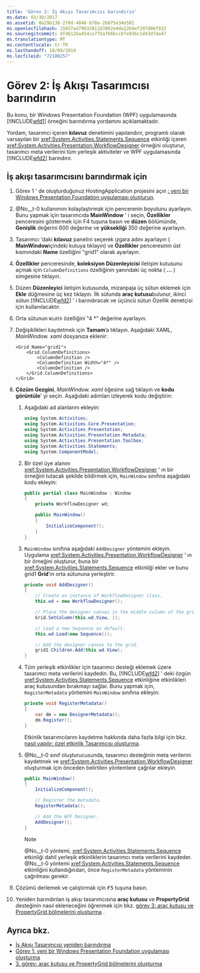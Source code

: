 ```yaml
---
title: 'Görev 2: İş Akışı Tasarımcısı barındırın'
ms.date: 03/30/2017
ms.assetid: 0a29b138-270d-4846-b78e-2b875e34e501
ms.openlocfilehash: 15657ad79632812d3802e4da22b9ef297d08f932
ms.sourcegitcommit: dfd612ba454ce775a766bcc6fe93bc1d43dfda47
ms.translationtype: MT
ms.contentlocale: tr-TR
ms.lasthandoff: 10/09/2019
ms.locfileid: "72180257"
---
```

# <a name="task-2-host-the-workflow-designer"></a>Görev 2: İş Akışı Tasarımcısı barındırın

Bu konu, bir Windows Presentation Foundation (WPF) uygulamasında [!INCLUDE[wfd1](../../../includes/wfd1-md.md)] örneğini barındırma yordamını açıklamaktadır.

Yordam, tasarımcı içeren **kılavuz** denetimini yapılandırır, programlı olarak varsayılan bir <xref:System.Activities.Statements.Sequence> etkinliği içeren <xref:System.Activities.Presentation.WorkflowDesigner> örneğini oluşturur, tasarımcı meta verilerini tüm yerleşik aktiviteler ve WPF uygulamasında [!INCLUDE[wfd2](../../../includes/wfd2-md.md)] barındırır.

## <a name="to-host-the-workflow-designer"></a>İş akışı tasarımcısını barındırmak için

1. Görev 1 ' de oluşturduğunuz HostingApplication projesini açın [: yeni bir Windows Presentation Foundation uygulaması oluşturun](task-1-create-a-new-wpf-app.md).

2. @No__t-0 kullanımını kolaylaştırmak için pencerenin boyutunu ayarlayın. Bunu yapmak için tasarımcıda **MainWindow** ' i seçin, **Özellikler** penceresini göstermek için F4 tuşuna basın ve **düzen** bölümünde, **Genişlik** değerini 600 değerine ve **yüksekliği** 350 değerine ayarlayın.

3. Tasarımcı 'daki **kılavuz** panelini seçerek ızgara adını ayarlayın ( **MainWindow**içindeki kutuya tıklayın) ve **Özellikler** penceresinin üst kısmındaki **Name** özelliğini "grid1" olarak ayarlayın.

4. **Özellikler** penceresinde, **koleksiyon Düzenleyicisi** iletişim kutusunu açmak için `ColumnDefinitions` özelliğinin yanındaki üç nokta ( **...** ) simgesine tıklayın.

5. Düzen **Düzenleyici** iletişim kutusunda, mizanpaja üç sütun eklemek için **Ekle** düğmesine üç kez tıklayın. İlk sütunda **araç kutusu**bulunur, ikinci sütun [!INCLUDE[wfd2](../../../includes/wfd2-md.md)] ' i barındıracak ve üçüncü sütun Özellik denetçisi için kullanılacaktır.

6. Orta sütunun `Width` özelliğini "4 *" değerine ayarlayın.

7. Değişiklikleri kaydetmek için **Tamam**’a tıklayın. Aşağıdaki XAML, *MainWindow. xaml* dosyanıza eklenir:

    ```xaml
    <Grid Name="grid1">
        <Grid.ColumnDefinitions>
            <ColumnDefinition />
            <ColumnDefinition Width="4*" />
            <ColumnDefinition />
        </Grid.ColumnDefinitions>
    </Grid>
    ```

8. **Çözüm Gezgini**, *MainWindow. xaml* öğesine sağ tıklayın ve **kodu görüntüle**' yi seçin. Aşağıdaki adımları izleyerek kodu değiştirin:

    1. Aşağıdaki ad alanlarını ekleyin:

        ```csharp
        using System.Activities;
        using System.Activities.Core.Presentation;
        using System.Activities.Presentation;
        using System.Activities.Presentation.Metadata;
        using System.Activities.Presentation.Toolbox;
        using System.Activities.Statements;
        using System.ComponentModel;
        ```

    2. Bir özel üye alanını <xref:System.Activities.Presentation.WorkflowDesigner> ' ın bir örneğini tutacak şekilde bildirmek için, `MainWindow` sınıfına aşağıdaki kodu ekleyin:

        ```csharp
        public partial class MainWindow : Window
        {
            private WorkflowDesigner wd;

            public MainWindow()
            {
                InitializeComponent();
            }
        }
        ```

    3. `MainWindow` sınıfına aşağıdaki `AddDesigner` yöntemini ekleyin. Uygulama <xref:System.Activities.Presentation.WorkflowDesigner> ' ın bir örneğini oluşturur, buna bir <xref:System.Activities.Statements.Sequence> etkinliği ekler ve bunu grid1 **Grid**'in orta sütununa yerleştirir.

        ```csharp
        private void AddDesigner()
        {
            // Create an instance of WorkflowDesigner class.
            this.wd = new WorkflowDesigner();

            // Place the designer canvas in the middle column of the grid.
            Grid.SetColumn(this.wd.View, 1);

            // Load a new Sequence as default.
            this.wd.Load(new Sequence());

            // Add the designer canvas to the grid.
            grid1.Children.Add(this.wd.View);
        }
        ```

    4. Tüm yerleşik etkinlikler için tasarımcı desteği eklemek üzere tasarımcı meta verilerini kaydedin. Bu, [!INCLUDE[wfd2](../../../includes/wfd2-md.md)] ' deki özgün <xref:System.Activities.Statements.Sequence> etkinliğine etkinlikleri araç kutusundan bırakmayı sağlar. Bunu yapmak için, `RegisterMetadata` yöntemini `MainWindow` sınıfına ekleyin:

        ```csharp
        private void RegisterMetadata()
        {
            var dm = new DesignerMetadata();
            dm.Register();
        }
        ```

        Etkinlik tasarımcılarını kaydetme hakkında daha fazla bilgi için bkz. [nasıl yapılır: özel etkinlik Tasarımcısı oluşturma](how-to-create-a-custom-activity-designer.md).

    5. @No__t-0 sınıf oluşturucusunda, tasarımcı desteğinin meta verilerini kaydetmek ve <xref:System.Activities.Presentation.WorkflowDesigner> oluşturmak için önceden belirtilen yöntemlere çağrılar ekleyin.

        ```csharp
        public MainWindow()
        {
            InitializeComponent();

            // Register the metadata.
            RegisterMetadata();

            // Add the WFF Designer.
            AddDesigner();
        }
        ```

        > [!NOTE]
        > @No__t-0 yöntemi, <xref:System.Activities.Statements.Sequence> etkinliği dahil yerleşik etkinliklerin tasarımcı meta verilerini kaydeder. @No__t-0 yöntemi <xref:System.Activities.Statements.Sequence> etkinliğini kullandığından, önce `RegisterMetadata` yönteminin çağrılması gerekir.

9. Çözümü derlemek ve çalıştırmak için <kbd>F5</kbd> tuşuna basın.

10. Yeniden barındırılan iş akışı tasarımcısına **araç kutusu** ve **PropertyGrid** desteğinin nasıl ekleneceğini öğrenmek için bkz. [görev 3: araç kutusu ve PropertyGrid bölmelerini oluşturma](task-3-create-the-toolbox-and-propertygrid-panes.md) .

## <a name="see-also"></a>Ayrıca bkz.

- [İş Akışı Tasarımcısı yeniden barındırma](rehosting-the-workflow-designer.md)
- [Görev 1: yeni bir Windows Presentation Foundation uygulaması oluşturma](task-1-create-a-new-wpf-app.md)
- [3. görev: araç kutusu ve PropertyGrid bölmelerini oluşturma](task-3-create-the-toolbox-and-propertygrid-panes.md)
